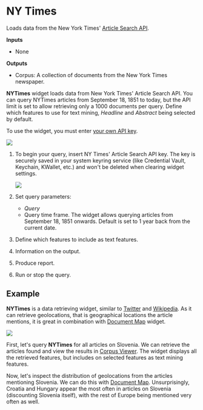 NY Times
========

Loads data from the New York Times' [Article Search API](https://developer.nytimes.com/).

**Inputs**

- None

**Outputs**

- Corpus: A collection of documents from the New York Times newspaper.

**NYTimes** widget loads data from New York Times' Article Search API. You can query NYTimes articles from September 18, 1851 to today, but the API limit is set to allow retrieving only a 1000 documents per query. Define which features to use for text mining, *Headline* and *Abstract* being selected by default.

To use the widget, you must enter [your own API key](https://developer.nytimes.com/signup).

![](images/NYTimes-stamped.png)

1. To begin your query, insert NY Times' Article Search API key. The key is securely saved in your system keyring service (like Credential Vault, Keychain, KWallet, etc.) and won't be deleted when clearing widget settings.

   ![](images/NYT-API.png)

2. Set query parameters:
   - *Query*
   - Query time frame. The widget allows querying articles from September 18, 1851 onwards. Default is set to 1 year back from the current date.
3. Define which features to include as text features.
4. Information on the output.
5. Produce report.
6. Run or stop the query.

Example
-------

**NYTimes** is a data retrieving widget, similar to [Twitter](twitter-widget.md) and [Wikipedia](wikipedia-widget.md). As it can retrieve geolocations, that is geographical locations the article mentions, it is great in combination with [Document Map](docmap.md) widget.

![](images/NYTimes-Example1.png)

First, let's query **NYTimes** for all articles on Slovenia. We can retrieve the articles found and view the results in [Corpus Viewer](corpusviewer.md). The widget displays all the retrieved features, but includes on selected features as text mining features.

Now, let's inspect the distribution of geolocations from the articles mentioning Slovenia. We can do this with [Document Map](docmap.md). Unsurprisingly, Croatia and Hungary appear the most often in articles on Slovenia (discounting Slovenia itself), with the rest of Europe being mentioned very often as well.
